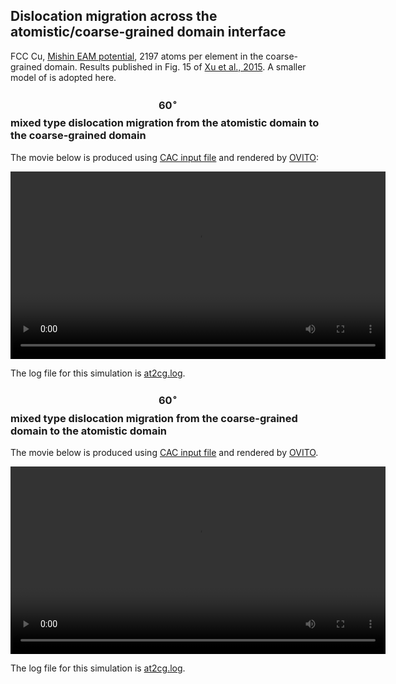 ## Dislocation migration across the atomistic/coarse-grained domain interface

FCC Cu, [Mishin EAM potential](http://dx.doi.org/10.1103/PhysRevB.63.224106), 2197 atoms per element in the coarse-grained domain. Results published in Fig. 15 of [Xu et al., 2015](http://dx.doi.org/10.1016/j.ijplas.2015.05.007). A smaller model of is adopted here.

### $$60^\circ$$ mixed type dislocation migration from the atomistic domain to the coarse-grained domain

The movie below is produced using <a href="at2cg.in" target="_blank">CAC input file</a> and rendered by [OVITO](../chapter6/ovito.md):

<video width="600" controls>
  <source src="at2cg.mp4" type="video/mp4">
</video>

The log file for this simulation is [at2cg.log](at2cg.log).

### $$60^\circ$$ mixed type dislocation migration from the coarse-grained domain to the atomistic domain

The movie below is produced using <a href="cg2at.in" target="_blank">CAC input file</a> and rendered by [OVITO](../chapter6/ovito.md).

<video width="600" controls>
  <source src="cg2at.mp4" type="video/mp4">
</video>

The log file for this simulation is [at2cg.log](at2cg.log).